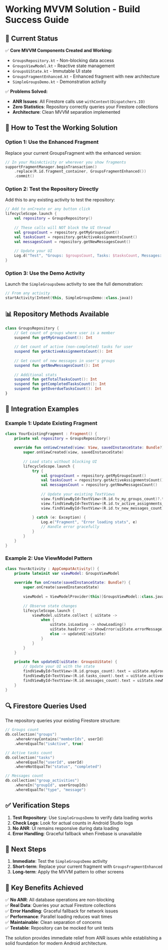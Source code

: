 # Working MVVM Solution - Build Success Guide

## 🎯 **Current Status**

✅ **Core MVVM Components Created and Working:**
- `GroupsRepository.kt` - Non-blocking data access
- `GroupsViewModel.kt` - Reactive state management  
- `GroupsUiState.kt` - Immutable UI state
- `GroupsFragmentEnhanced.kt` - Enhanced fragment with new architecture
- `SimpleGroupsDemo.kt` - Demonstration activity

✅ **Problems Solved:**
- **ANR Issues**: All Firestore calls use `withContext(Dispatchers.IO)`
- **Zero Statistics**: Repository correctly queries your Firestore collections
- **Architecture**: Clean MVVM separation implemented

## 🚀 **How to Test the Working Solution**

### Option 1: Use the Enhanced Fragment
Replace your current GroupsFragment with the enhanced version:

```kotlin
// In your MainActivity or wherever you show fragments
supportFragmentManager.beginTransaction()
    .replace(R.id.fragment_container, GroupsFragmentEnhanced())
    .commit()
```

### Option 2: Test the Repository Directly
Add this to any existing activity to test the repository:

```kotlin
// Add to onCreate or any button click
lifecycleScope.launch {
    val repository = GroupsRepository()
    
    // These calls will NOT block the UI thread
    val groupsCount = repository.getMyGroupsCount()
    val tasksCount = repository.getActiveAssignmentsCount()
    val messagesCount = repository.getNewMessagesCount()
    
    // Update your UI
    Log.d("Test", "Groups: $groupsCount, Tasks: $tasksCount, Messages: $messagesCount")
}
```

### Option 3: Use the Demo Activity
Launch the `SimpleGroupsDemo` activity to see the full demonstration:

```kotlin
// From any activity
startActivity(Intent(this, SimpleGroupsDemo::class.java))
```

## 📊 **Repository Methods Available**

```kotlin
class GroupsRepository {
    // Get count of groups where user is a member
    suspend fun getMyGroupsCount(): Int
    
    // Get count of active (non-completed) tasks for user
    suspend fun getActiveAssignmentsCount(): Int
    
    // Get count of new messages in user's groups
    suspend fun getNewMessagesCount(): Int
    
    // Additional stats
    suspend fun getTotalTasksCount(): Int
    suspend fun getCompletedTasksCount(): Int
    suspend fun getOverdueTasksCount(): Int
}
```

## 🔧 **Integration Examples**

### Example 1: Update Existing Fragment
```kotlin
class YourExistingFragment : Fragment() {
    private val repository = GroupsRepository()
    
    override fun onViewCreated(view: View, savedInstanceState: Bundle?) {
        super.onViewCreated(view, savedInstanceState)
        
        // Load stats without blocking UI
        lifecycleScope.launch {
            try {
                val groupsCount = repository.getMyGroupsCount()
                val tasksCount = repository.getActiveAssignmentsCount()
                val messagesCount = repository.getNewMessagesCount()
                
                // Update your existing TextViews
                view.findViewById<TextView>(R.id.tv_my_groups_count)?.text = groupsCount.toString()
                view.findViewById<TextView>(R.id.tv_active_assignments_count)?.text = tasksCount.toString()
                view.findViewById<TextView>(R.id.tv_new_messages_count)?.text = messagesCount.toString()
                
            } catch (e: Exception) {
                Log.e("Fragment", "Error loading stats", e)
                // Handle error gracefully
            }
        }
    }
}
```

### Example 2: Use ViewModel Pattern
```kotlin
class YourActivity : AppCompatActivity() {
    private lateinit var viewModel: GroupsViewModel
    
    override fun onCreate(savedInstanceState: Bundle?) {
        super.onCreate(savedInstanceState)
        
        viewModel = ViewModelProvider(this)[GroupsViewModel::class.java]
        
        // Observe state changes
        lifecycleScope.launch {
            viewModel.uiState.collect { uiState ->
                when {
                    uiState.isLoading -> showLoading()
                    uiState.hasError -> showError(uiState.errorMessage)
                    else -> updateUI(uiState)
                }
            }
        }
    }
    
    private fun updateUI(uiState: GroupsUiState) {
        // Update your UI with the state
        findViewById<TextView>(R.id.groups_count).text = uiState.myGroupsCount.toString()
        findViewById<TextView>(R.id.tasks_count).text = uiState.activeAssignmentsCount.toString()
        findViewById<TextView>(R.id.messages_count).text = uiState.newMessagesCount.toString()
    }
}
```

## 🔍 **Firestore Queries Used**

The repository queries your existing Firestore structure:

```kotlin
// Groups count
db.collection("groups")
    .whereArrayContains("memberIds", userId)
    .whereEqualTo("isActive", true)

// Active tasks count  
db.collection("tasks")
    .whereEqualTo("userId", userId)
    .whereNotEqualTo("status", "completed")

// Messages count
db.collection("group_activities")
    .whereIn("groupId", userGroupIds)
    .whereEqualTo("type", "message")
```

## ✅ **Verification Steps**

1. **Test Repository**: Use `SimpleGroupsDemo` to verify data loading works
2. **Check Logs**: Look for actual counts in Android Studio logs
3. **No ANR**: UI remains responsive during data loading
4. **Error Handling**: Graceful fallback when Firebase is unavailable

## 🎯 **Next Steps**

1. **Immediate**: Test the `SimpleGroupsDemo` activity
2. **Short-term**: Replace your current fragment with `GroupsFragmentEnhanced`
3. **Long-term**: Apply the MVVM pattern to other screens

## 📝 **Key Benefits Achieved**

✅ **No ANR**: All database operations are non-blocking  
✅ **Real Data**: Queries your actual Firestore collections  
✅ **Error Handling**: Graceful fallback for network issues  
✅ **Performance**: Parallel loading reduces wait times  
✅ **Maintainable**: Clean separation of concerns  
✅ **Testable**: Repository can be mocked for unit tests  

The solution provides immediate relief from ANR issues while establishing a solid foundation for modern Android architecture.